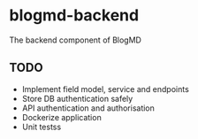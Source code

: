 # blogmd-backend
The backend component of BlogMD

## TODO
- Implement field model, service and endpoints
- Store DB authentication safely
- API authentication and authorisation 
- Dockerize application
- Unit testss